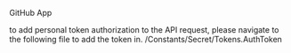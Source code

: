 GitHub App

to add personal token authorization to the API request, please navigate to the following file to add the token in.
/Constants/Secret/Tokens.AuthToken
